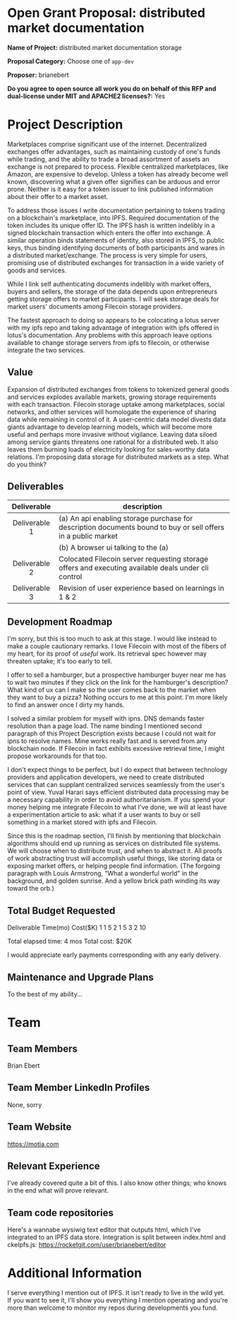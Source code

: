 # Open Grant Proposal: distributed market documentation

**Name of Project:**  distributed market documentation storage

**Proposal Category:** Choose one of `app-dev`

**Proposer:** brianebert

**Do you agree to open source all work you do on behalf of this RFP and dual-license under MIT and APACHE2 licenses?:** Yes

# Project Description

Marketplaces comprise significant use of the internet.  Decentralized exchanges offer advantages, such as maintaining custody of one's funds while trading, and the ability to trade a broad assortment of assets an exchange is not prepared to process.  Flexible centralized marketplaces, like Amazon, are expensive to develop.  Unless a token has already become well known, discovering what a given offer signifies can be arduous and error prone.  Neither is it easy for a token issuer to link published information about their offer to a market asset.

To address those issues I write documentation pertaining to tokens trading on a blockchain's marketplace, into IPFS.  Required documentation of the token includes its unique offer ID.  The IPFS hash is written indelibly in a signed blockchain transaction which enters the offer into exchange.   A similar operation binds statements of identity, also stored in IPFS, to public keys, thus binding identifying documents of both participants and wares in a distributed market/exchange.  The process is very simple for users, promising use of distributed exchanges for transaction in a wide variety of goods and services.

While I link self authenticating documents indelibly with market offers, buyers and sellers, the storage of the data depends upon entrepreneurs getting storage offers to market participants.  I will seek storage deals for market users' documents among Filecoin storage providers.

The fastest approach to doing so appears to be colocating a lotus server with my ipfs repo and taking advantage of integration with ipfs offered in lotus's documentation.  Any problems with this approach leave options available to change storage servers from ipfs to filecoin, or otherwise integrate the two services.

## Value

Expansion of distributed exchanges from tokens to tokenized general goods and services explodes available markets, growing storage requirements with each transaction.  Filecoin storage uptake among marketplaces, social networks, and other services will homologate the experience of sharing data while remaining in control of it.  A user-centric data model divests data giants advantage to develop learning models, which will become more useful and perhaps more invasive without vigilance.  Leaving data siloed among service giants threatens one rational for a distributed web.  It also leaves them burning loads of electricity looking for sales-worthy data relations.  I'm proposing data storage for distributed markets as a step.  What do you think?

## Deliverables

|Deliverable|description|
|:---:|---|
|Deliverable 1|(a) An api enabling storage purchase for description documents bound to buy or sell offers in a public market|
||(b) A browser ui talking to the (a)|
|Deliverable 2|Colocated Filecoin server requesting storage offers and executing available deals under cli control|
|Deliverable 3|Revision of user experience based on learnings in 1 & 2|

## Development Roadmap

I'm sorry, but this is too much to ask at this stage.   I would like instead to make a couple cautionary remarks.  I love Filecoin with most of the fibers of my heart, for its proof of *useful* work.  Its retrieval spec however may threaten uptake; it's too early to tell.

I offer to sell a hamburger, but a prospective hamburger buyer near me has to wait two minutes if they click on the link for the hamburger's description?  What kind of ux can I make so the user comes back to the market when they want to buy a pizza?  Nothing occurs to me at this point.  I'm more likely to find an answer once I dirty my hands.

I solved a similar problem for myself with ipns.  DNS demands faster resolution than a page load.  The name binding I mentioned second paragraph of this Project Description exists because I could not wait for ipns to resolve names.  Mine works really fast and is served from any blockchain node.  If Filecoin in fact exhibits excessive retrieval time, I might propose workarounds for that too.

I don't expect things to be perfect, but I do expect that between technology providers and application developers, we need to create distributed services that can supplant centralized services seamlessly from the user's point of view.  Yuval Harari says efficient distributed data processing may be a necessary capability in order to avoid authoritarianism.  If  you spend your money helping me integrate Filecoin to what I've done, we will at least have a experimentation article to ask: what if a user wants to buy or sell something in a market stored with ipfs and Filecoin.

Since this is the roadmap section, I'll finish by mentioning that blockchain algorithms should end up running as services on distributed file systems.  We will choose when to distribute trust, and when to abstract it.  All proofs of work abstracting trust will accomplish useful things, like storing data or exposing market offers, or helping people find information.  (The forgoing paragraph with Louis Armstrong, "What a wonderful world" in the background, and golden sunrise.  And a yellow brick path winding its way toward the orb.)


## Total Budget Requested

Deliverable Time(mo) Cost($K)
  1             1       5
  2             1       5
  3             2       10
  
  Total elapsed time: 4 mos
  Total cost:         $20K

I would appreciate early payments corresponding with any early delivery.

## Maintenance and Upgrade Plans

To the best of my ability...

# Team

## Team Members

Brian Ebert

## Team Member LinkedIn Profiles

None, sorry


## Team Website

https://motia.com

## Relevant Experience

I've already covered quite a bit of this.  I also know other things; who knows in the end what will prove relevant.

## Team code repositories

Here's a wannabe wysiwig text editor that outputs html, which I've integrated to an IPFS data store.  Integration is split between index.html and ckeIpfs.js: https://rocketgit.com/user/brianebert/editor

# Additional Information

I serve everything I mention out of IPFS.  It isn't ready to live in the wild yet.  If you want to see it, I'll show you everything I mention operating and you're more than welcome to monitor my repos during developments you fund.

